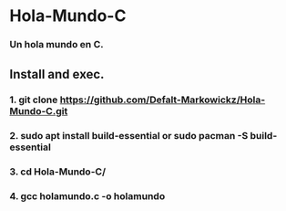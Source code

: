 # Hola-Mundo-C
### Un hola mundo en C.


## Install and exec.

### 1. git clone https://github.com/Defalt-Markowickz/Hola-Mundo-C.git

### 2. sudo apt install build-essential or sudo pacman -S build-essential

### 3. cd Hola-Mundo-C/

### 4. gcc holamundo.c -o holamundo

